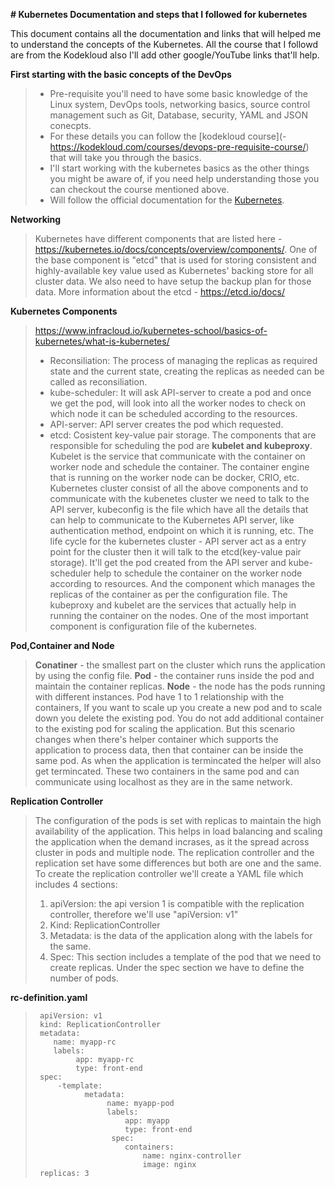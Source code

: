 **# Kubernetes
Documentation and steps that I followed for kubernetes**

This document contains all the documentation and links that will helped me to understand the concepts of the Kubernetes. All the course that I followd are from the Kodekloud also I'll add other google/YouTube links that'll help. 

**First starting with the basic concepts of the DevOps**
> - Pre-requisite you'll need to have some basic knowledge of the Linux system, DevOps tools, networking basics, source control management such as Git, Database, security, YAML and JSON conecpts.
> - For these details you can follow the [kodekloud course](- https://kodekloud.com/courses/devops-pre-requisite-course/) that will take you through the basics.
> - I'll start working with the kubernetes basics as the other things you might be aware of, if you need help understanding those you can checkout the course mentioned above.
> - Will follow the official documentation for the [Kubernetes](https://kubernetes.io/docs/concepts/overview/what-is-kubernetes/). 

**Networking**
> Kubernetes have different components that are listed here - https://kubernetes.io/docs/concepts/overview/components/. One of the base component is "etcd" that is used for storing consistent and highly-available key value used as Kubernetes' backing store for all cluster data. We also need to have setup the backup plan for those data. More information about the etcd - https://etcd.io/docs/
  
 **Kubernetes Components**
> https://www.infracloud.io/kubernetes-school/basics-of-kubernetes/what-is-kubernetes/
> - Reconsiliation: The process of managing the replicas as required state and the current state, creating the replicas as needed can be called as reconsiliation.
> - kube-scheduler: It will ask API-server to create a pod and once we get the pod, will look into all the worker nodes to check on which node it can be scheduled according to the resources.
> - API-server: API server creates the pod which requested.
> - etcd: Cosistent key-value pair storage.
> The components that are responsible for scheduling the pod are **kubelet and kubeproxy**. Kubelet is the service that communicate with the container on worker node and schedule the container.
> The container engine that is running on the worker node can be docker, CRIO, etc.
> Kubernetes cluster consist of all the above components and to communicate with the kubenetes cluster we need to talk to the API server, kubeconfig is the file which have all the details that can help to communicate to the Kubernetes API server, like authentication method, endpoint on which it is running, etc.
> The life cycle for the kubernetes cluster - API server act as a entry point for the cluster then it will talk to the etcd(key-value pair storage). It'll get the pod created from the API server and kube-scheduler help to schedule the container on the worker node according to resources. And the component which manages the replicas of the container as per the configuration file. The kubeproxy and kubelet are the services that actually help in running the container on the nodes.
> One of the most important component is configuration file of the kubernetes.  

**Pod,Container and Node**
> **Conatiner** - the smallest part on the cluster which runs the application by using the config file.
> **Pod** - the container runs inside the pod and maintain the container replicas.
> **Node** - the node has the pods running with different instances.
> Pod have 1 to 1 relationship with the containers, If you want to scale up you create a new pod and to scale down you delete the existing pod. You do not add additional container to the existing pod for scaling the application. But this scenario changes when there's helper container which supports the application to process data, then that container can be inside the same pod. As when the application is termincated the helper will also get termincated. These two containers in the same pod and can communicate using localhost as they are in the same network.

**Replication Controller**
> The configuration of the pods is set with replicas to maintain the high availability of the application. This helps in load balancing and scaling the application when the demand incrases, as it the spread across cluster in pods and multiple node.
> The replication controller and the replication set have some differences but both are one and the same. 
> To create the replication controller we'll create a YAML file which includes 4 sections:
> 1. apiVersion: the api version 1 is compatible with the replication controller, therefore we'll use "apiVersion: v1"
> 2. Kind: ReplicationController
> 3. Metadata: is the data of the application along with the labels for the same.
> 4. Spec: This section includes a template of the pod that we need to create replicas.
>       Under the spec section we have to define the number of pods.

**rc-definition.yaml**
>      apiVersion: v1
>      kind: ReplicationController
>      metadata:
>         name: myapp-rc
>         labels:
>              app: myapp-rc
>              type: front-end
>      spec:
>          -template:
>                metadata:
>                     name: myapp-pod
>                     labels:
>                         app: myapp
>                         type: front-end
>                      spec:
>                         containers:
>                             name: nginx-controller
>                             image: nginx
>      replicas: 3
